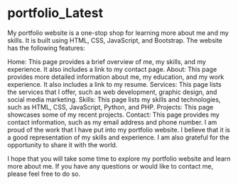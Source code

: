 # portfolio_Latest
My portfolio website is a one-stop shop for learning more about me and my skills. It is built using HTML, CSS, JavaScript, and Bootstrap. The website has the following features:

Home: This page provides a brief overview of me, my skills, and my experience. It also includes a link to my contact page.
About: This page provides more detailed information about me, my education, and my work experience. It also includes a link to my resume.
Services: This page lists the services that I offer, such as web development, graphic design, and social media marketing.
Skills: This page lists my skills and technologies, such as HTML, CSS, JavaScript, Python, and PHP.
Projects: This page showcases some of my recent projects.
Contact: This page provides my contact information, such as my email address and phone number.
I am proud of the work that I have put into my portfolio website. I believe that it is a good representation of my skills and experience. I am also grateful for the opportunity to share it with the world.

I hope that you will take some time to explore my portfolio website and learn more about me. If you have any questions or would like to contact me, please feel free to do so.
